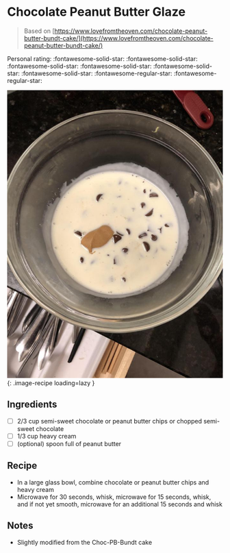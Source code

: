 <!-- Needs Manual Review -->

# Chocolate Peanut Butter Glaze

> Based on [https://www.lovefromtheoven.com/chocolate-peanut-butter-bundt-cake/](https://www.lovefromtheoven.com/chocolate-peanut-butter-bundt-cake/)

<!-- {cts} rating=3; (User can specify rating on scale of 1-5) -->
Personal rating: :fontawesome-solid-star: :fontawesome-solid-star: :fontawesome-solid-star: :fontawesome-solid-star: :fontawesome-solid-star: :fontawesome-solid-star: :fontawesome-regular-star: :fontawesome-regular-star:
<!-- {cte} -->

<!-- {cts} name_image=chocolate_peanut_butter_glaze.jpeg; (User can specify image name) -->
![chocolate_peanut_butter_glaze.jpeg](./chocolate_peanut_butter_glaze.jpeg){: .image-recipe loading=lazy }
<!-- {cte} -->

## Ingredients

* [ ] 2/3 cup semi-sweet chocolate or peanut butter chips or chopped semi-sweet chocolate
* [ ] 1/3 cup heavy cream
* [ ] (optional) spoon full of peanut butter

## Recipe

* In a large glass bowl, combine chocolate or peanut butter chips and heavy cream
* Microwave for 30 seconds, whisk, microwave for 15 seconds, whisk, and if not yet smooth, microwave for an additional 15 seconds and whisk

## Notes

* Slightly modified from the Choc-PB-Bundt cake
